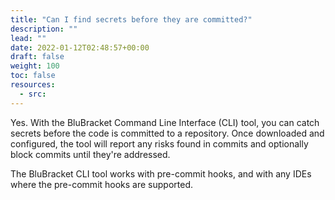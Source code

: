 ```yaml
---
title: "Can I find secrets before they are committed?"
description: ""
lead: ""
date: 2022-01-12T02:48:57+00:00
draft: false
weight: 100
toc: false
resources:
  - src:
---
```


Yes. With the BluBracket Command Line Interface (CLI) tool, you can catch secrets before the code is committed to a repository. Once downloaded and configured, the tool will report any risks found in commits and optionally block commits until they're addressed.

The BluBracket CLI tool works with pre-commit hooks, and with any IDEs where the pre-commit hooks are supported.